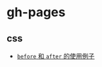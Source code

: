 # gh-pages 

## css 
 
  *  [`before` 和 `after` 的使用例子](https://obligat.github.io/html-practise/before-after.html)